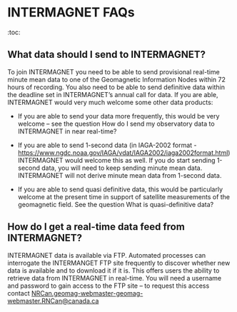 # INTERMAGNET FAQs

:toc:


## What data should I send to INTERMAGNET?

To join INTERMAGNET you need to be able to send provisional real-time minute
mean data to one of the Geomagnetic Information Nodes within 72 hours of
recording. You also need to be able to send definitive data within the deadline
set in INTERMAGNET’s annual call for data. If you are able, INTERMAGNET would
very much welcome some other data products:

- If you are able to send your data more frequently, this would be very welcome – see the question How do I send my observatory data to INTERMAGNET in near
real-time?

- If you are able to send 1-second data (in IAGA-2002 format -
https://www.ngdc.noaa.gov/IAGA/vdat/IAGA2002/iaga2002format.html) INTERMAGNET
would welcome this as well. If you do start sending 1-second data, you will need
to keep sending minute mean data. INTERMAGNET will not derive minute mean data
from 1-second data.

- If you are able to send quasi definitive data, this would
be particularly welcome at the present time in support of satellite measurements
of the geomagnetic field. See the question What is quasi-definitive data?


## How do I get a real-time data feed from INTERMAGNET?

INTERMAGNET data is available via FTP. Automated processes can interrogate the
INTERMANGET FTP site frequently to discover whether new data is available and to
download it if it is. This offers users the ability to retrieve data from
INTERMAGNET in real-time. You will need a username and password to gain access
to the FTP site – to request this access contact
NRCan.geomag-webmaster-geomag-webmaster.RNCan@canada.ca


